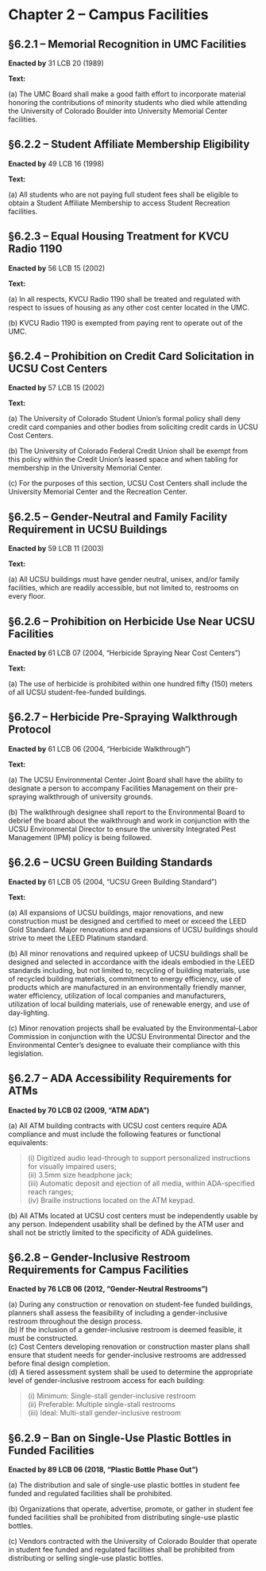 # Chapter 2 – Campus Facilities

## §6.2.1 – Memorial Recognition in UMC Facilities

**Enacted by** 31 LCB 20 (1989)

**Text:**

(a) The UMC Board shall make a good faith effort to incorporate material honoring the contributions of minority students who died while attending the University of Colorado Boulder into University Memorial Center facilities.

## §6.2.2 – Student Affiliate Membership Eligibility

**Enacted by** 49 LCB 16 (1998)

**Text:**

(a) All students who are not paying full student fees shall be eligible to obtain a Student Affiliate Membership to access Student Recreation facilities.


## §6.2.3 – Equal Housing Treatment for KVCU Radio 1190

**Enacted by** 56 LCB 15 (2002)

**Text:**

(a) In all respects, KVCU Radio 1190 shall be treated and regulated with respect to issues of housing as any other cost center located in the UMC.

(b) KVCU Radio 1190 is exempted from paying rent to operate out of the UMC.


## §6.2.4 – Prohibition on Credit Card Solicitation in UCSU Cost Centers

**Enacted by** 57 LCB 15 (2002)

**Text:**

(a) The University of Colorado Student Union’s formal policy shall deny credit card companies and other bodies from soliciting credit cards in UCSU Cost Centers.

(b) The University of Colorado Federal Credit Union shall be exempt from this policy within the Credit Union’s leased space and when tabling for membership in the University Memorial Center.

(c) For the purposes of this section, UCSU Cost Centers shall include the University Memorial Center and the Recreation Center.


## §6.2.5 – Gender-Neutral and Family Facility Requirement in UCSU Buildings

**Enacted by** 59 LCB 11 (2003)

**Text:**

(a) All UCSU buildings must have gender neutral, unisex, and/or family facilities, which are readily accessible, but not limited to, restrooms on every floor.


## §6.2.6 – Prohibition on Herbicide Use Near UCSU Facilities

**Enacted by** 61 LCB 07 (2004, “Herbicide Spraying Near Cost Centers”)

**Text:**

(a) The use of herbicide is prohibited within one hundred fifty (150) meters of all UCSU student-fee-funded buildings.


## §6.2.7 – Herbicide Pre-Spraying Walkthrough Protocol

**Enacted by** 61 LCB 06 (2004, “Herbicide Walkthrough”)

**Text:**

(a) The UCSU Environmental Center Joint Board shall have the ability to designate a person to accompany Facilities Management on their pre-spraying walkthrough of university grounds.

(b) The walkthrough designee shall report to the Environmental Board to debrief the board about the walkthrough and work in conjunction with the UCSU Environmental Director to ensure the university Integrated Pest Management (IPM) policy is being followed.


## §6.2.6 – UCSU Green Building Standards

**Enacted by** 61 LCB 05 (2004, “UCSU Green Building Standard”)

**Text:**

(a) All expansions of UCSU buildings, major renovations, and new construction must be designed and certified to meet or exceed the LEED Gold Standard. Major renovations and expansions of UCSU buildings should strive to meet the LEED Platinum standard.

(b) All minor renovations and required upkeep of UCSU buildings shall be designed and selected in accordance with the ideals embodied in the LEED standards including, but not limited to, recycling of building materials, use of recycled building materials, commitment to energy efficiency, use of products which are manufactured in an environmentally friendly manner, water efficiency, utilization of local companies and manufacturers, utilization of local building materials, use of renewable energy, and use of day-lighting.

(c) Minor renovation projects shall be evaluated by the Environmental–Labor Commission in conjunction with the UCSU Environmental Director and the Environmental Center’s designee to evaluate their compliance with this legislation.


## §6.2.7 – ADA Accessibility Requirements for ATMs  
**Enacted by 70 LCB 02 (2009, “ATM ADA”)**

(a) All ATM building contracts with UCSU cost centers require ADA compliance and must include the following features or functional equivalents:
> (i) Digitized audio lead-through to support personalized instructions for visually impaired users;  
> (ii) 3.5mm size headphone jack;  
> (iii) Automatic deposit and ejection of all media, within ADA-specified reach ranges;  
> (iv) Braille instructions located on the ATM keypad.

(b) All ATMs located at UCSU cost centers must be independently usable by any person. Independent usability shall be defined by the ATM user and shall not be strictly limited to the specificity of ADA guidelines.


## §6.2.8 – Gender-Inclusive Restroom Requirements for Campus Facilities  
**Enacted by 76 LCB 06 (2012, “Gender-Neutral Restrooms”)**

(a) During any construction or renovation on student-fee funded buildings, planners shall assess the feasibility of including a gender-inclusive restroom throughout the design process.  
(b) If the inclusion of a gender-inclusive restroom is deemed feasible, it must be constructed.  
(c) Cost Centers developing renovation or construction master plans shall ensure that student needs for gender-inclusive restrooms are addressed before final design completion.  
(d) A tiered assessment system shall be used to determine the appropriate level of gender-inclusive restroom access for each building:  
> (i) Minimum: Single-stall gender-inclusive restroom  
> (ii) Preferable: Multiple single-stall restrooms  
> (iii) Ideal: Multi-stall gender-inclusive restroom


## §6.2.9 – Ban on Single-Use Plastic Bottles in Funded Facilities  
**Enacted by 89 LCB 06 (2018, “Plastic Bottle Phase Out”)**

(a) The distribution and sale of single-use plastic bottles in student fee funded and regulated facilities shall be prohibited.  

(b) Organizations that operate, advertise, promote, or gather in student fee funded facilities shall be prohibited from distributing single-use plastic bottles.  

(c) Vendors contracted with the University of Colorado Boulder that operate in student fee funded and regulated facilities shall be prohibited from distributing or selling single-use plastic bottles.

